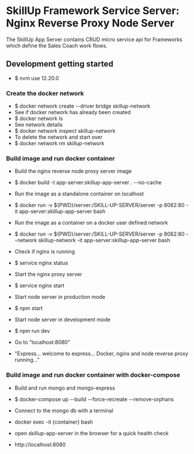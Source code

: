 # SkillUp Framework Service Server: Nginx Reverse Proxy Node Server

The SkillUp App Server contains CRUD micro service api for Frameworks which define the Sales Coach work flows.

## Development getting started

- $ nvm use 12.20.0

### Create the docker network

- $ docker network create --driver bridge skillup-network
- See if docker network has already been created
- $ docker network ls
- See network details
- $ docker network inspect skillup-network
- To delete the network and start over
- $ docker network rm skillup-network

### Build image and run docker container

- Build the nginx reverse node proxy server image
- $ docker build -t app-server:skillup-app-server . --no-cache
  
- Run the image as a standalone container on localhost
- $ docker run -v ${PWD}/server:/SKILL-UP-SERVER/server -p 8082:80 -it app-server:skillup-app-server bash
  
- Run the image as a container on a docker user defined network
- $ docker run -v ${PWD}/server:/SKILL-UP-SERVER/server -p 8082:80 --network skillup-network -it app-server:skillup-app-server bash
  
- Check if nginx is running
- $ service nginx status
- Start the nginx proxy server
- $ service nginx start
- Start node server in production mode
- $ npm start
- Start node server in development mode
- $ npm run dev
- Go to "localhost:8080"
- "Express... welcome to express... Docker, nginx and node reverse proxy running..."

### Build image and run docker container with docker-compose

- Build and run mongo and mongo-express
- $ docker-compose up --build --force-recreate --remove-orphans

- Connect to the mongo db with a terminal
- docker exec -it {container} bash

- open skillup-app-server in the browser for a quick health check
- http://localhost:8080
